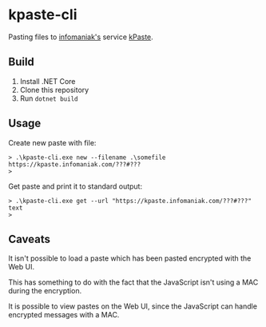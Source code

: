 # kpaste-cli

Pasting files to [infomaniak's]([https://](https://www.infomaniak.com/en)) service [kPaste](https://kpaste.infomaniak.com/).

## Build

1. Install .NET Core
2. Clone this repository
3. Run `dotnet build`

## Usage

Create new paste with file:
```
> .\kpaste-cli.exe new --filename .\somefile
https://kpaste.infomaniak.com/???#???
>
```

Get paste and print it to standard output:
```
> .\kpaste-cli.exe get --url "https://kpaste.infomaniak.com/???#???"
text
>
```

## Caveats
It isn't possible to load a paste which has been pasted encrypted with the Web UI.

This has something to do with the fact that the JavaScript isn't using a MAC during the encryption.

It is possible to view pastes on the Web UI, since the JavaScript can handle encrypted messages with a MAC.
